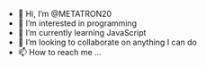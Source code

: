 - 👋 Hi, I’m @METATRON20
- 👀 I’m interested in programming
- 🌱 I’m currently learning JavaScript
- 💞️ I’m looking to collaborate on anything I can do
- 📫 How to reach me ...

<!---
METATRON20/METATRON20 is a ✨ special ✨ repository because its `README.md` (this file) appears on your GitHub profile.
You can click the Preview link to take a look at your changes.
--->
